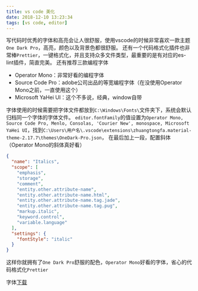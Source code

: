 ```yaml
---
title: vs code 美化
date: 2018-12-10 13:23:34
tags: [vs code, editor]
---
```

写代码时优秀的字体和高亮会让人很舒服，使用vscode的时候非常喜欢一款主题`One Dark Pro`，高亮，颜色以及背景色都很舒服。
还有一个代码格式化插件也非常棒`Prettier`，一键格式化，并且支持众多文件类型，最重要的是有对应的es-lint插件，简直完美。
还有推荐三款编程字体
+ Operator Mono：非常好看的编程字体
+ Source Code Pro：adobe公司出品的等宽编程字体（在没使用Operator Mono之前，一直使用这个）
+ Microsoft YaHei UI：这个不多说，经典，window自带

字体使用的时候需要把字体文件都放到`C:\Windows\Fonts\`文件夹下，系统会默认归档同一个字体的字体文件。
`editor.fontFamily`的值设置为`Operator Mono, Source Code Pro, Menlo, Consolas, 'Courier New', monospace, Microsoft YaHei UI`，找到`C:\Users\用户名\.vscode\extensions\zhuangtongfa.material-theme-2.17.7\themes\OneDark-Pro.json`，
在最后加上一段，配置斜体（Operator Mono的斜体真好看）
``` json
{
  "name": "Italics",
  "scope": [
    "emphasis", 
    "storage", 
    "comment", 
    "entity.other.attribute-name", 
    "entity.other.attribute-name.html", 
    "entity.other.attribute-name.tag.jade", 
    "entity.other.attribute-name.tag.pug", 
    "markup.italic", 
    "keyword.control", 
    "variable.language"
  ],
  "settings": {
    "fontStyle": "italic"
  }
}
```

这样你就拥有了`One Dark Pro`舒服的配色，`Operator Mono`好看的字体，省心的代码格式化`Prettier`

字体[下载](https://github.com/russellmars/russellmars.github.io/releases/download/1.0/fonts.zip)